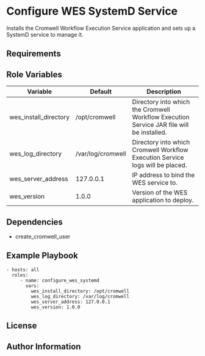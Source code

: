 Configure WES SystemD Service
=========

Installs the Cromwell Workflow Execution Service application and sets up a SystemD service to manage it.

Requirements
------------

Role Variables
--------------

| Variable | Default | Description |
|----------|---------|-------------|
| wes_install_directory | /opt/cromwell | Directory into which the Cromwell Workflow Execution Service JAR file will be installed. |
| wes_log_directory | /var/log/cromwell | Directory into which Cromwell Workflow Execution Service logs will be placed. |
| wes_server_address | 127.0.0.1 | IP address to bind the WES service to. |
| wes_version | 1.0.0 | Version of the WES application to deploy. |

Dependencies
------------

- create_cromwell_user

Example Playbook
----------------

    - hosts: all
      roles:
         - name: configure_wes_systemd
           vars:
             wes_install_directory: /opt/cromwell
             wes_log_directory: /var/log/cromwell
             wes_server_address: 127.0.0.1
             wes_version: 1.0.0

License
-------

Author Information
------------------

